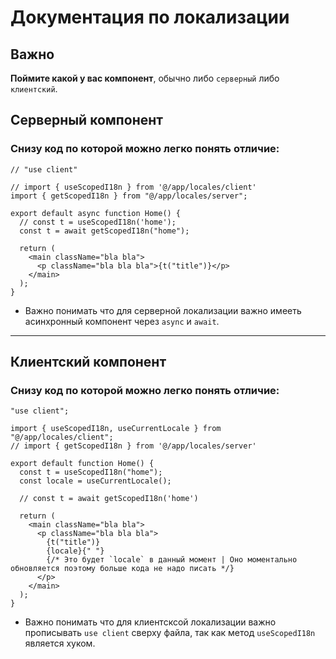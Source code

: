 # Документация по локализации

## Важно

**Поймите какой у вас компонент**, обычно либо `серверный` либо `клиентский`.

## Серверный компонент

### Снизу код по которой можно легко понять отличие:

```tsx
// "use client"

// import { useScopedI18n } from '@/app/locales/client'
import { getScopedI18n } from "@/app/locales/server";

export default async function Home() {
  // const t = useScopedI18n('home');
  const t = await getScopedI18n("home");

  return (
    <main className="bla bla">
      <p className="bla bla bla">{t("title")}</p>
    </main>
  );
}
```

- Важно понимать что для серверной локализации важно имееть асинхронный компонент через `async` и `await`.

---

## Клиентский компонент

### Снизу код по которой можно легко понять отличие:

```tsx
"use client";

import { useScopedI18n, useCurrentLocale } from "@/app/locales/client";
// import { getScopedI18n } from '@/app/locales/server'

export default function Home() {
  const t = useScopedI18n("home");
  const locale = useCurrentLocale();

  // const t = await getScopedI18n('home')

  return (
    <main className="bla bla">
      <p className="bla bla bla">
        {t("title")}
        {locale}{" "}
        {/* Это будет `locale` в данный момент | Оно моментально обновляется поэтому больше кода не надо писать */}
      </p>
    </main>
  );
}
```

- Важно понимать что для клиентсксой локализации важно прописывать `use client` сверху файла, так как метод `useScopedI18n` является хуком.
